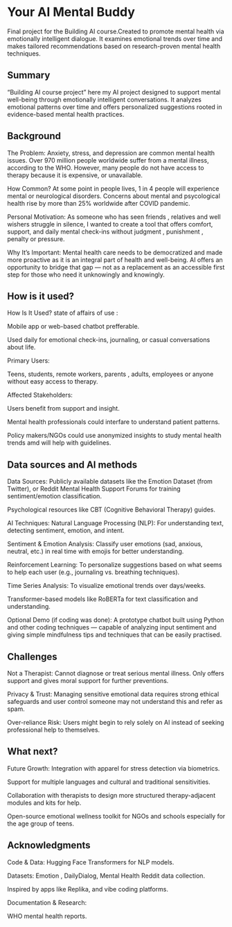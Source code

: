 # Your AI Mental Buddy

Final project for the Building AI course.Created to promote mental health via emotionally intelligent dialogue. It examines emotional trends over time and makes tailored recommendations based on research-proven mental health techniques.

## Summary

“Building AI course project” here my AI project designed to support mental well-being through emotionally intelligent conversations. It analyzes emotional patterns over time and offers personalized suggestions rooted in evidence-based mental health practices.




## Background

The Problem:
Anxiety, stress, and depression are common mental health issues. Over 970 million people worldwide suffer from a mental illness, according to the WHO. However, many people do not have access to therapy because it is expensive, or unavailable.

How Common?
At some point in people  lives, 1 in 4 people will experience mental or neurological disorders.
Concerns about mental and psycological health rise  by more than 25% worldwide after COVID pandemic.

Personal Motivation:
As someone who has seen friends , relatives and well wishers struggle in silence, I wanted to create a tool that offers comfort, support, and daily mental check-ins without judgment , punishment , penalty  or pressure.

Why It’s Important:
Mental health care needs to be democratized and made more proactive as it is an integral part of health and well-being. AI offers an opportunity to bridge that gap — not as a replacement as an accessible first step for those who need it unknowingly and knowingly. 


## How is it used?

How Is It Used?
state of affairs of use :

Mobile app or web-based chatbot prefferable.

Used daily for emotional check-ins, journaling, or casual conversations about life.

Primary Users:

Teens, students, remote workers, parents , adults, employees or anyone without easy access to therapy.

Affected Stakeholders:

Users benefit from support and insight.

Mental health professionals could interfare to understand patient patterns.

Policy makers/NGOs could use anonymized insights to study mental health trends amd will help with guidelines.



## Data sources and AI methods
Data Sources:
Publicly available datasets like the Emotion Dataset (from Twitter), or Reddit Mental Health Support Forums for training sentiment/emotion classification.

Psychological resources like CBT (Cognitive Behavioral Therapy) guides.

AI Techniques:
Natural Language Processing (NLP): For understanding text, detecting sentiment, emotion, and intent.

Sentiment & Emotion Analysis: Classify user emotions (sad, anxious, neutral, etc.) in real time with emojis for better understanding.

Reinforcement Learning: To personalize suggestions based on what seems to help each user (e.g., journaling vs. breathing techniques).

Time Series Analysis: To visualize emotional trends over days/weeks.

Transformer-based models like RoBERTa for text classification and understanding.

Optional Demo (if coding was done):
A prototype chatbot built using Python and other coding techniques  — capable of analyzing input sentiment and giving simple mindfulness tips and techniques that can be easily practised. 


## Challenges

Not a Therapist: Cannot diagnose or treat serious mental illness. Only offers support and gives moral support for further preventions.

Privacy & Trust: Managing sensitive emotional data requires strong ethical safeguards and user control someone may not understand this and refer as spam.

Over-reliance Risk: Users might begin to rely solely on AI instead of seeking professional help to themselves.

## What next?

Future Growth:
Integration with apparel for stress detection via biometrics.

Support for multiple languages and cultural and traditional sensitivities.

Collaboration with therapists to design more structured therapy-adjacent modules and kits for help.

Open-source emotional wellness toolkit for NGOs and schools especially for the age group of teens.


## Acknowledgments

Code & Data:
Hugging Face Transformers for NLP models.

Datasets: Emotion , DailyDialog, Mental Health Reddit data collection.

Inspired by apps like Replika, and vibe coding platforms. 

Documentation & Research:

WHO mental health reports.


